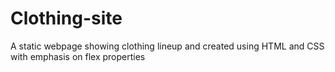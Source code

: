 # Clothing-site
A static webpage showing clothing lineup and created using HTML and CSS with emphasis on flex properties
